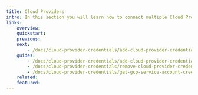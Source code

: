 ```yaml
---
title: Cloud Providers
intro: In this section you will learn how to connect multiple Cloud Providers accounts to Devopness by adding Cloud Providers Credentials to allow Devopness to safely provision and manage resources on your behalf, connecting to your Cloud Providers accounts and projects in a secure way.
links:
    overview:
    quickstart:
    previous:
    next:
        - /docs/cloud-provider-credentials/add-cloud-provider-credentials
    guides:
        - /docs/cloud-provider-credentials/add-cloud-provider-credentials
        - /docs/cloud-provider-credentials/remove-cloud-provider-credentials
        - /docs/cloud-provider-credentials/get-gcp-service-account-credentials
    related:
    featured:
---
```

